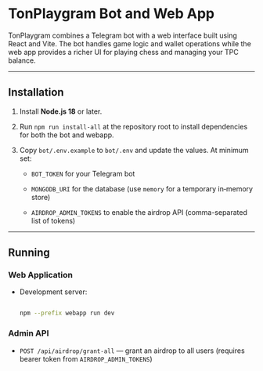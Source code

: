 # TonPlaygram Bot and Web App

TonPlaygram combines a Telegram bot with a web interface built using React and Vite. The bot handles game logic and wallet operations while the web app provides a richer UI for playing chess and managing your TPC balance.

---

## Installation

1. Install **Node.js 18** or later.

2. Run `npm run install-all` at the repository root to install dependencies for both the bot and webapp.

3. Copy `bot/.env.example` to `bot/.env` and update the values. At minimum set:

   - `BOT_TOKEN` for your Telegram bot

   - `MONGODB_URI` for the database (use `memory` for a temporary in‑memory store)

   - `AIRDROP_ADMIN_TOKENS` to enable the airdrop API (comma-separated list of tokens)

---

## Running

### Web Application

- Development server:  

  ```bash

  npm --prefix webapp run dev
  ```
### Admin API

- `POST /api/airdrop/grant-all` — grant an airdrop to all users (requires bearer token from `AIRDROP_ADMIN_TOKENS`)

